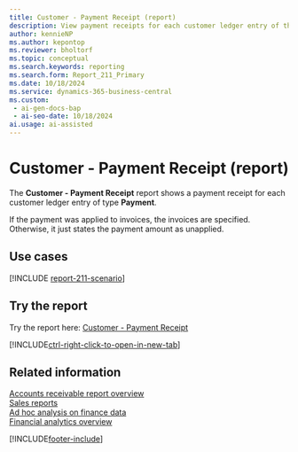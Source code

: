 ```yaml
---
title: Customer - Payment Receipt (report)
description: View payment receipts for each customer ledger entry of the type Payment.
author: kennieNP
ms.author: kepontop
ms.reviewer: bholtorf
ms.topic: conceptual
ms.search.keywords: reporting
ms.search.form: Report_211_Primary
ms.date: 10/18/2024
ms.service: dynamics-365-business-central
ms.custom:
 - ai-gen-docs-bap
 - ai-seo-date: 10/18/2024
ai.usage: ai-assisted
---
```


# Customer - Payment Receipt (report)

The **Customer - Payment Receipt** report shows a payment receipt for each customer ledger entry of type **Payment**. 

If the payment was applied to invoices, the invoices are specified. Otherwise, it just states the payment amount as unapplied.

## Use cases

[!INCLUDE [report-211-scenario](../includes/report-211-scenario-include.md)]

## Try the report

Try the report here: [Customer - Payment Receipt](https://businesscentral.dynamics.com?report=211)

[!INCLUDE[ctrl-right-click-to-open-in-new-tab](../includes/ctrl-right-click-to-open-in-new-tab.md)]

## Related information

[Accounts receivable report overview](../receivables-reports.md)  
[Sales reports](../sales-reports.md)  
[Ad hoc analysis on finance data](../ad-hoc-analysis-finance.md)  
[Financial analytics overview](../bi.md)  

[!INCLUDE[footer-include](../includes/footer-banner.md)]